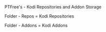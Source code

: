 PTFree's - Kodi Repositories and Addon Storage

Folder - Repos = Kodi Repositories

Folder - Addons = Kodi Addons
